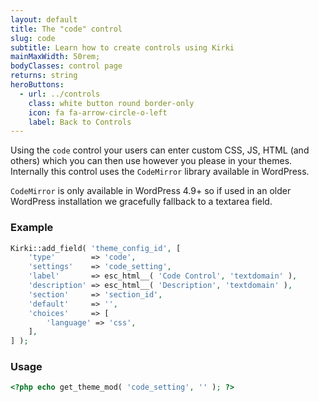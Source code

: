 ```yaml
---
layout: default
title: The "code" control
slug: code
subtitle: Learn how to create controls using Kirki
mainMaxWidth: 50rem;
bodyClasses: control page
returns: string
heroButtons:
  - url: ../controls
    class: white button round border-only
    icon: fa fa-arrow-circle-o-left
    label: Back to Controls
---
```


Using the `code` control your users can enter custom CSS, JS, HTML (and others) which you can then use however you please in your themes.
Internally this control uses the `CodeMirror` library available in WordPress.

`CodeMirror` is only available in WordPress 4.9+ so if used in an older WordPress installation we gracefully fallback to a textarea field.

### Example

```php
Kirki::add_field( 'theme_config_id', [
	'type'        => 'code',
	'settings'    => 'code_setting',
	'label'       => esc_html__( 'Code Control', 'textdomain' ),
	'description' => esc_html__( 'Description', 'textdomain' ),
	'section'     => 'section_id',
	'default'     => '',
	'choices'     => [
		'language' => 'css',
	],
] );
```

### Usage

```php
<?php echo get_theme_mod( 'code_setting', '' ); ?>
```
